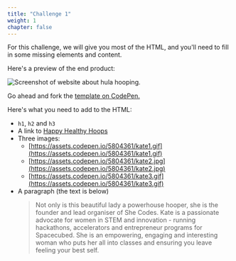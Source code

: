 ```yaml
---
title: "Challenge 1"
weight: 1
chapter: false
---
```


For this challenge, we will give you most of the HTML, and you'll need to fill in some missing elements and content.

Here's a preview of the end product:

![Screenshot of website about hula hooping.](../../images/hoops.png)

Go ahead and fork the
[template on CodePen.](https://codepen.io/shecodesaus/pen/ZEaqgWb)

Here's what you need to add to the HTML:

- `h1`, `h2` and `h3`
- A link to [Happy Healthy Hoops](https://www.happyhealthyhoops.com/)
- Three images:
  - [https://assets.codepen.io/5804361/kate1.gif](https://assets.codepen.io/5804361/kate1.gif)
  - [https://assets.codepen.io/5804361/kate2.jpg](https://assets.codepen.io/5804361/kate2.jpg)
  - [https://assets.codepen.io/5804361/kate3.gif](https://assets.codepen.io/5804361/kate3.gif)
- A paragraph (the text is below)
  > Not only is this beautiful lady a powerhouse hooper, she is the founder and lead organiser of She Codes. Kate is a passionate advocate for women in STEM and innovation - running hackathons, accelerators and entrepreneur programs for Spacecubed. She is an empowering, engaging and interesting woman who puts her all into classes and ensuring you leave feeling your best self.
